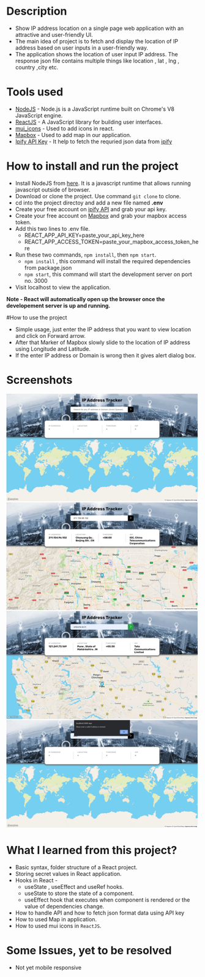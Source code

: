 # Description

- Show IP address location on a single page web application with an attractive and user-friendly UI. 
- The main idea of project is to fetch and display the location of IP address based on user inputs in a user-friendly way.
- The application shows the location of user input IP address. The response json file contains multiple things like location , lat , lng , country ,city etc.

# Tools used

- [NodeJS](https://nodejs.org/) - Node.js is a JavaScript runtime built on Chrome's V8 JavaScript engine.
- [ReactJS](https://reactjs.org/) - A JavaScript library for building user interfaces.
- [mui_icons](https://mui.com/material-ui/material-icons/) - Used to add icons in react.
- [Mapbox](https://www.mapbox.com/) - Used to add map in our application.
- [Ipify API Key](https://www.ipify.org/) - It help to fetch the requried json data from [ipify](https://www.ipify.org/)

# How to install and run the project

- Install NodeJS from [here](https://nodejs.org/). It is a javascript runtime that allows running javascript outside of browser.
- Download or clone the project. Use command `git clone` to clone.
- cd into the project directoy and add a new file named **.env**
- Create your free account on [ipify API](https://www.ipify.org/) and grab your api key.
- Create your free account on [Mapbox](https://www.mapbox.com/) and grab your mapbox access token.
- Add this two lines to .env file.
  - REACT_APP_API_KEY=paste_your_api_key_here 
  - REACT_APP_ACCESS_TOKEN=paste_your_mapbox_access_token_here
- Run these two commands, `npm install`, then `npm start`.
  - `npm install` , this command will install the required dependencies from package.json
  - `npm start`, this command will start the development server on port no. 3000
- Visit localhost to view the application.

**Note - React will automatically open up the browser once the developement server is up and running.**

#How to use the project
- Simple usage, just enter the IP address that you want to view location and click on Forward arrow.
- After that Marker of Mapbox slowly slide to the location of IP address using Longitude and Latitude.
- If the enter IP address or Domain is wrong then it gives alert dialog box.

# Screenshots

<p>
  <img src="Screenshots/Screenshot (45).png" width="500">
  <img src="Screenshots/Screenshot (46).png" width="500">
  <img src="Screenshots/Screenshot (47).png" width="500">
  <img src="Screenshots/Screenshot (49).png" width="500">
</p>

# What I learned from this project?

- Basic syntax, folder structure of a React project.
- Storing secret values in React application.
- Hooks in React -
  - useState , useEffect and useRef hooks.
  - useState to store the state of a component.
  - useEffect hook that executes when component is rendered or the value of dependencies change.
- How to handle API and how to fetch json format data using API key
- How to used Map in application.
- How to used mui icons in `ReactJS`.

# Some Issues, yet to be resolved
- Not yet mobile responsive



